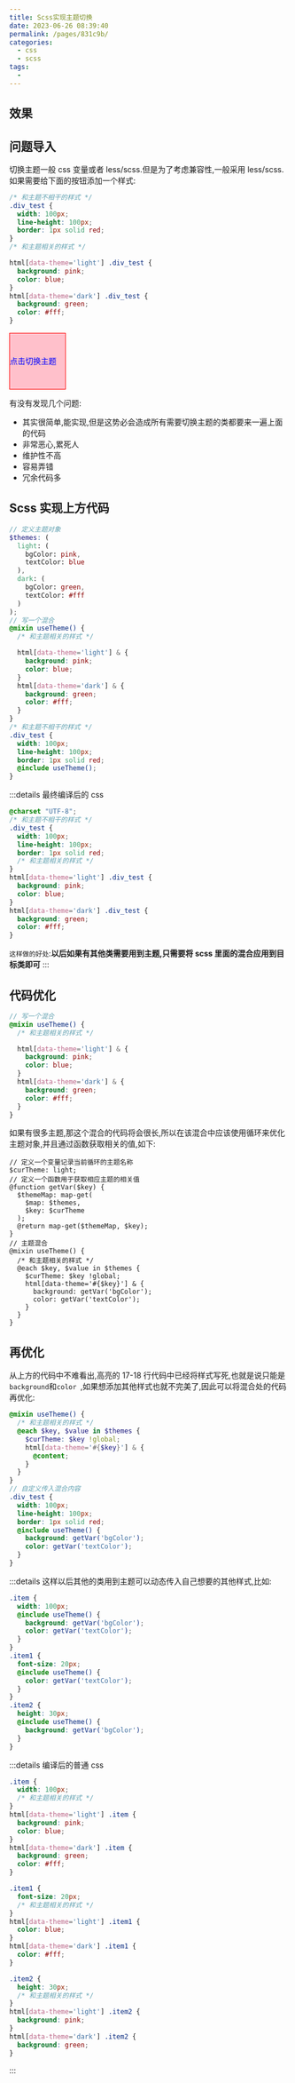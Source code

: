 ```yaml
---
title: Scss实现主题切换
date: 2023-06-26 08:39:40
permalink: /pages/831c9b/
categories:
  - css
  - scss
tags:
  -
---
```


## 效果

<ScssChangeTheme/>

## 问题导入

切换主题一般 css 变量或者 less/scss.但是为了考虑兼容性,一般采用 less/scss.如果需要给下面的按钮添加一个样式:

```css
/* 和主题不相干的样式 */
.div_test {
  width: 100px;
  line-height: 100px;
  border: 1px solid red;
}
/* 和主题相关的样式 */

html[data-theme='light'] .div_test {
  background: pink;
  color: blue;
}
html[data-theme='dark'] .div_test {
  background: green;
  color: #fff;
}
```

<div class='div_test' style="width: 100px;  line-height: 100px;border: 1px solid red; background: pink; color: blue;">点击切换主题</div>
<script>
  var div_test = document.querySelector('.div_test')
  div_test.addEventListener('click', ()=>{
    if(div_test.style.background == 'green'){
      div_test.style.background="pink"
      div_test.style.color="blue"
    }else{
      div_test.style.background="green"
      div_test.style.color="#fff"
    }
  })
</script>

有没有发现几个问题:

- 其实很简单,能实现,但是这势必会造成所有需要切换主题的类都要来一遍上面的代码
- 非常恶心,累死人
- 维护性不高
- 容易弄错
- 冗余代码多

## Scss 实现上方代码

```scss
// 定义主题对象
$themes: (
  light: (
    bgColor: pink,
    textColor: blue
  ),
  dark: (
    bgColor: green,
    textColor: #fff
  )
);
// 写一个混合
@mixin useTheme() {
  /* 和主题相关的样式 */

  html[data-theme='light'] & {
    background: pink;
    color: blue;
  }
  html[data-theme='dark'] & {
    background: green;
    color: #fff;
  }
}
/* 和主题不相干的样式 */
.div_test {
  width: 100px;
  line-height: 100px;
  border: 1px solid red;
  @include useTheme();
}
```

:::details 最终编译后的 css

```css
@charset "UTF-8";
/* 和主题不相干的样式 */
.div_test {
  width: 100px;
  line-height: 100px;
  border: 1px solid red;
  /* 和主题相关的样式 */
}
html[data-theme='light'] .div_test {
  background: pink;
  color: blue;
}
html[data-theme='dark'] .div_test {
  background: green;
  color: #fff;
}
```

`这样做的好处`:**以后如果有其他类需要用到主题,只需要将 scss 里面的混合应用到目标类即可**
:::

## 代码优化

```scss
// 写一个混合
@mixin useTheme() {
  /* 和主题相关的样式 */

  html[data-theme='light'] & {
    background: pink;
    color: blue;
  }
  html[data-theme='dark'] & {
    background: green;
    color: #fff;
  }
}
```

如果有很多主题,那这个混合的代码将会很长,所以在该混合中应该使用循环来优化主题对象,并且通过函数获取相关的值,如下:

```scss{17-18}
// 定义一个变量记录当前循环的主题名称
$curTheme: light;
// 定义一个函数用于获取相应主题的相关值
@function getVar($key) {
  $themeMap: map-get(
    $map: $themes,
    $key: $curTheme
  );
  @return map-get($themeMap, $key);
}
// 主题混合
@mixin useTheme() {
  /* 和主题相关的样式 */
  @each $key, $value in $themes {
    $curTheme: $key !global;
    html[data-theme='#{$key}'] & {
      background: getVar('bgColor');
      color: getVar('textColor');
    }
  }
}
```

## 再优化

从上方的代码中不难看出,高亮的 17-18 行代码中已经将样式写死,也就是说只能是` background`和`color `,如果想添加其他样式也就不完美了,因此可以将混合处的代码再优化:

```scss
@mixin useTheme() {
  /* 和主题相关的样式 */
  @each $key, $value in $themes {
    $curTheme: $key !global;
    html[data-theme='#{$key}'] & {
      @content;
    }
  }
}
// 自定义传入混合内容
.div_test {
  width: 100px;
  line-height: 100px;
  border: 1px solid red;
  @include useTheme() {
    background: getVar('bgColor');
    color: getVar('textColor');
  }
}
```

:::details 这样以后其他的类用到主题可以动态传入自己想要的其他样式,比如:

```scss
.item {
  width: 100px;
  @include useTheme() {
    background: getVar('bgColor');
    color: getVar('textColor');
  }
}
.item1 {
  font-size: 20px;
  @include useTheme() {
    color: getVar('textColor');
  }
}
.item2 {
  height: 30px;
  @include useTheme() {
    background: getVar('bgColor');
  }
}
```

:::details 编译后的普通 css

```scss
.item {
  width: 100px;
  /* 和主题相关的样式 */
}
html[data-theme='light'] .item {
  background: pink;
  color: blue;
}
html[data-theme='dark'] .item {
  background: green;
  color: #fff;
}

.item1 {
  font-size: 20px;
  /* 和主题相关的样式 */
}
html[data-theme='light'] .item1 {
  color: blue;
}
html[data-theme='dark'] .item1 {
  color: #fff;
}

.item2 {
  height: 30px;
  /* 和主题相关的样式 */
}
html[data-theme='light'] .item2 {
  background: pink;
}
html[data-theme='dark'] .item2 {
  background: green;
}
```

:::
